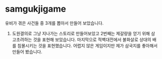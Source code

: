 # samgukjigame
유비가 겪은 사건들 중 3개를 뽑아서 만들어 보았습니다.
1. 도원결의로 그냥 지나가는 스토리로 만들어보았고 2번째는 제갈량을 얻기 위해 삼고초려하는 것을 표현해 보았습니다.
마지막으로 적벽대전에서 불화살로 상대의 배를 침몰시키는 것을 표현했습니다.
어렵지 않은 게임이지만 제가 삼국지를 좋아해서 만들어 봤습니다.
